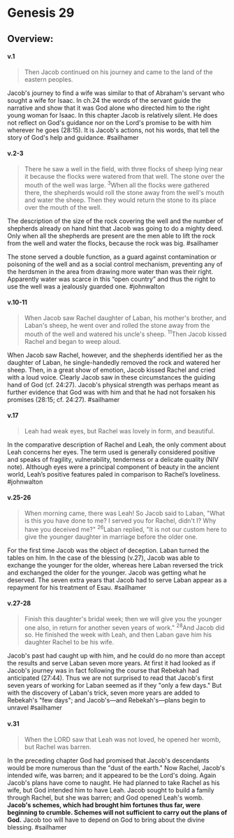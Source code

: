 # Genesis 29

## Overview:


#### v.1
>Then Jacob continued on his journey and came to the land of the eastern peoples.

Jacob's journey to find a wife was similar to that of Abraham's servant who sought a wife for Isaac. In ch.24 the words of the servant guide the narrative and show that it was God alone who directed him to the right young woman for Isaac. In this chapter Jacob is relatively silent. He does not reflect on God's guidance nor on the Lord's promise to be with him wherever he goes (28:15). It is Jacob's actions, not his words, that tell the story of God's help and guidance.
#sailhamer 

#### v.2-3
>There he saw a well in the field, with three flocks of sheep lying near it because the flocks were watered from that well. The stone over the mouth of the well was large. <sup>3</sup>When all the flocks were gathered there, the shepherds would roll the stone away from the well's mouth and water the sheep. Then they would return the stone to its place over the mouth of the well.

The description of the size of the rock covering the well and the number of shepherds already on hand hint that Jacob was going to do a mighty deed. Only when all the shepherds are present are the men able to lift the rock from the well and water the flocks, because the rock was big.
#sailhamer 

The stone served a double function, as a guard against contamination or poisoning of the well and as a social control mechanism, preventing any of the herdsmen in the area from drawing more water than was their right. Apparently water was scarce in this “open country” and thus the right to use the well was a jealously guarded one.
#johnwalton 

#### v.10-11
>When Jacob saw Rachel daughter of Laban, his mother's brother, and Laban's sheep, he went over and rolled the stone away from the mouth of the well and watered his uncle's sheep. <sup>11</sup>Then Jacob kissed Rachel and began to weep aloud.

 When Jacob saw Rachel, however, and the shepherds identified her as the daughter of Laban, he single-handedly removed the rock and watered her sheep. Then, in a great show of emotion, Jacob kissed Rachel and cried with a loud voice. Clearly Jacob saw in these circumstances the guiding hand of God (cf. 24:27). Jacob's physical strength was perhaps meant as further evidence that God was with him and that he had not forsaken his promises (28:15; cf. 24:27).
 #sailhamer 

#### v.17
>Leah had weak eyes, but Rachel was lovely in form, and beautiful.

In the comparative description of Rachel and Leah, the only comment about Leah concerns her eyes. The term used is generally considered positive and speaks of fragility, vulnerability, tenderness or a delicate quality (NIV note). Although eyes were a principal component of beauty in the ancient world, Leah’s positive features paled in comparison to Rachel’s loveliness.
#johnwalton 

#### v.25-26
>When morning came, there was Leah! So Jacob said to Laban, "What is this you have done to me? I served you for Rachel, didn't I? Why have you deceived me?" <sup>26</sup>Laban replied, "It is not our custom here to give the younger daughter in marriage before the older one.

For the first time Jacob was the object of deception. Laban turned the tables on him. In the case of the blessing (v.27), Jacob was able to exchange the younger for the older, whereas here Laban reversed the trick and exchanged the older for the younger. Jacob was getting what he deserved. The seven extra years that Jacob had to serve Laban appear as a repayment for his treatment of Esau.
#sailhamer 

#### v.27-28
>Finish this daughter's bridal week; then we will give you the younger one also, in return for another seven years of work." <sup>28</sup>And Jacob did so. He finished the week with Leah, and then Laban gave him his daughter Rachel to be his wife.

Jacob's past had caught up with him, and he could do no more than accept the results and serve Laban seven more years. At first it had looked as if Jacob's journey was in fact following the course that Rebekah had anticipated (27:44). Thus we are not surprised to read that Jacob's first seven years of working for Laban seemed as if they "only a few days." But with the discovery of Laban's trick, seven more years are added to Rebekah's "few days"; and Jacob's—and Rebekah's—plans begin to unravel
#sailhamer 

#### v.31
>When the LORD saw that Leah was not loved, he opened her womb, but Rachel was barren.

In the preceding chapter God had promised that Jacob's descendants would be more numerous than the "dust of the earth." Now Rachel, Jacob's intended wife, was barren; and it appeared to be the Lord's doing. Again Jacob's plans have come to naught. He had planned to take Rachel as his wife, but God intended him to have Leah. Jacob sought to build a family through Rachel, but she was barren; and God opened Leah's womb.
**Jacob's schemes, which had brought him fortunes thus far, were beginning to crumble. Schemes will not sufficient to carry out the plans of God.** Jacob too will have to depend on God to bring about the divine blessing.
#sailhamer 
